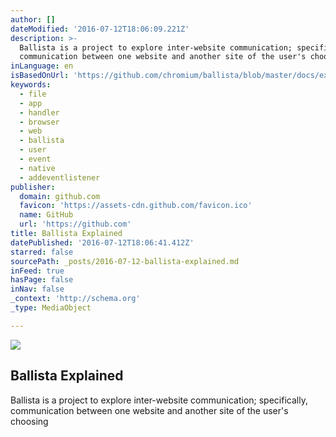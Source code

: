 ```yaml
---
author: []
dateModified: '2016-07-12T18:06:09.221Z'
description: >-
  Ballista is a project to explore inter-website communication; specifically,
  communication between one website and another site of the user's choosing
inLanguage: en
isBasedOnUrl: 'https://github.com/chromium/ballista/blob/master/docs/explainer.md'
keywords:
  - file
  - app
  - handler
  - browser
  - web
  - ballista
  - user
  - event
  - native
  - addeventlistener
publisher:
  domain: github.com
  favicon: 'https://assets-cdn.github.com/favicon.ico'
  name: GitHub
  url: 'https://github.com'
title: Ballista Explained
datePublished: '2016-07-12T18:06:41.412Z'
starred: false
sourcePath: _posts/2016-07-12-ballista-explained.md
inFeed: true
hasPage: false
inNav: false
_context: 'http://schema.org'
_type: MediaObject

---
```

<article style=""><img src="https://imgflo.herokuapp.com/graph/vahj1ThiexotieMo/ed2f30a2405bb07b69c6e73394ed11aa/noop?input=https%3A%2F%2Favatars1.githubusercontent.com%2Fu%2F30044%3Fv%3D3%26s%3D400" /><h1>Ballista Explained</h1><p>Ballista is a project to explore inter-website communication; specifically, communication between one website and another site of the user's choosing</p></article>